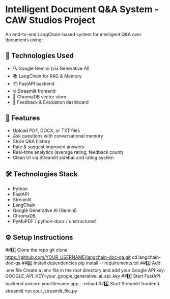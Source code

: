 # Intelligent Document Q&A System - CAW Studios Project

An end-to-end LangChain-based system for intelligent Q&A over documents using:

## 🔧 Technologies Used

- 🔍 Google Gemini (via Generative AI)
- 📚 LangChain for RAG & Memory
- 📦 FastAPI backend
- 🌐 Streamlit frontend
- 🧠 ChromaDB vector store
- 📝 Feedback & Evaluation dashboard

## 🚀 Features

- Upload PDF, DOCX, or TXT files
- Ask questions with conversational memory
- Store Q&A history
- Rate & suggest improved answers
- Real-time analytics (average rating, feedback count)
- Clean UI via Streamlit sidebar and rating system

## 🛠️ Technologies Stack

- Python
- FastAPI
- Streamlit
- LangChain
- Google Generative AI (Gemini)
- ChromaDB
- PyMuPDF / python-docx / unstructured

## ⚙️ Setup Instructions

##1️⃣ Clone the repo
git clone https://github.com/YOUR_USERNAME/langchain-doc-qa.git
cd langchain-doc-qa
##2️⃣ Install dependencies
pip install -r requirements.txt
##3️⃣ Add .env file
Create a .env file in the root directory and add your Google API key:
GOOGLE_API_KEY=your_google_generative_ai_api_key
##4️⃣ Start FastAPI backend
uvicorn yourfilename:app --reload
##5️⃣ Start Streamlit frontend
streamlit run your_streamlit_file.py
